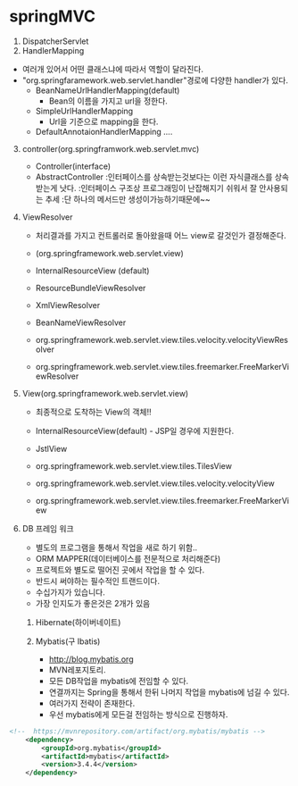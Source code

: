 

# springMVC
1) DispatcherServlet
2) HandlerMapping
- 여러개 있어서 어떤 클래스냐에 따라서 역할이 달라진다. 
- "org.springfaramework.web.servlet.handler"경로에 다양한 handler가 있다.
    - BeanNameUrlHandlerMapping(default) 
        - Bean의 이름을 가지고 url을 정한다.
    - SimpleUrlHandlerMapping
        - Url을 기준으로 mapping을 한다.
    - DefaultAnnotaionHandlerMapping
    ....
3)  controller(org.springframwork.web.servlet.mvc) 
    - Controller(interface) 
    - AbstractController		:인터페이스를 상속받는것보다는 이런 자식클래스를 상속받는게 낫다.
                :인터페이스 구조상 프로그래밍이 난잡해지기 쉬워서 잘 안사용되는 추세
                :단 하나의 메서드만 생성이가능하기때문에~~


4)  ViewResolver	
    - 처리결과를 가지고 컨트롤러로 돌아왔을때 어느 view로 갈것인가 결정해준다.
    - (org.springframework.web.servlet.view) 
    - InternalResourceView	(default) 
    - ResourceBundleViewResolver
    - XmlViewResolver
    - BeanNameViewResolver

    - org.springframework.web.servlet.view.tiles.velocity.velocityViewResolver
    - org.springframework.web.servlet.view.tiles.freemarker.FreeMarkerViewResolver

5)  View(org.springframework.web.servlet.view) 
    - 최종적으로 도착하는 View의 객체!!

    - InternalResourceView(default) 		- JSP일 경우에 지원한다.
    - JstlView
    - org.springframework.web.servlet.view.tiles.TilesView
    - org.springframework.web.servlet.view.tiles.velocity.velocityView
    - org.springframework.web.servlet.view.tiles.freemarker.FreeMarkerView



6) DB 프레임 워크
    - 별도의 프로그램을 통해서 작업을 새로 하기 위함..
    - ORM MAPPER(데이터베이스를 전문적으로 처리해준다) 
    - 프로젝트와 별도로 떨어진 곳에서 작업을 할 수 있다.
    -  반드시 써야하는 필수적인 트랜드이다.
    - 수십가지가 있습니다.
    - 가장 인지도가 좋은것은 2개가 있음

    1) Hibernate(하이버네이트)

    2) Mybatis(구 Ibatis) 
        - http://blog.mybatis.org
        - MVN레포지토리.
        - 모든 DB작업을 mybatis에 전임할 수 있다.
        - 연결까지는 Spring을 통해서 한뒤 나머지 작업을 mybatis에 넘길 수 있다.
        - 여러가지 전략이 존재한다.
        -  우선 mybatis에게 모든걸 전임하는 방식으로 진행하자.

        
~~~ xml
<!--  https://mvnrepository.com/artifact/org.mybatis/mybatis -->
    <dependency>
        <groupId>org.mybatis</groupId>
        <artifactId>mybatis</artifactId>
        <version>3.4.4</version>
    </dependency>
~~~
